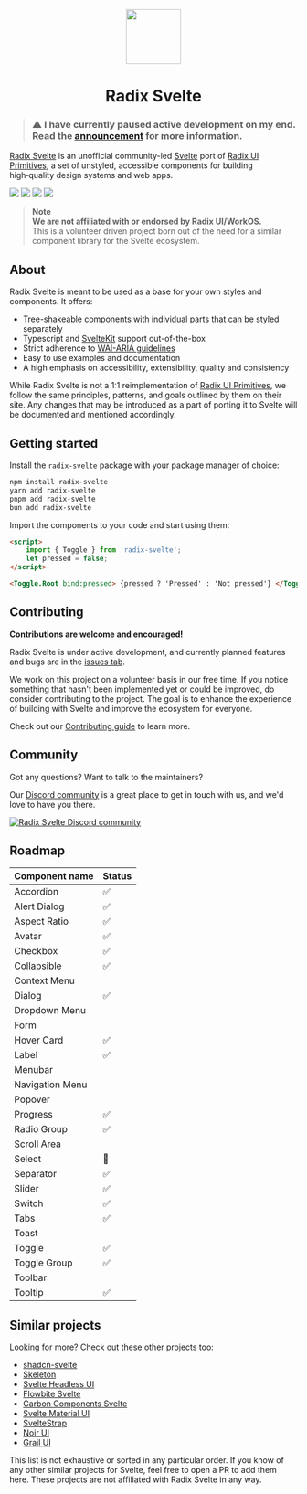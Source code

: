 <p align="center">
 <img align="center" src="https://raw.githubusercontent.com/TGlide/radix-svelte/main/static/logo.svg" height="96" />
 <h1 align="center">
  Radix Svelte
 </h1>
</p>

> ### ⚠ I have currently paused active development on my end. Read the [announcement](./ANNOUNCEMENT.md) for more information.

[Radix Svelte](https://www.radix-svelte.com/) is an unofficial community-led [Svelte](https://svelte.dev) port of [Radix UI Primitives](https://www.radix-ui.com/), a set of unstyled, accessible components for building high‑quality design systems and web apps.

[![](https://img.shields.io/npm/v/radix-svelte?style=flat-square)](https://www.npmjs.com/package/radix-svelte)
[![](https://img.shields.io/github/actions/workflow/status/TGlide/radix-svelte/ci.yaml?style=flat-square)](https://github.com/TGlide/radix-svelte/actions/workflows/ci.yaml)
![](https://img.shields.io/github/license/TGlide/radix-svelte?style=flat-square)
[![](https://dcbadge.vercel.app/api/server/gQrpPs34xH?style=flat-square)](https://discord.gg/gQrpPs34xH)

> **Note** <br> **We are not affiliated with or endorsed by Radix UI/WorkOS.** <br> This is a volunteer driven project born out of the need for a similar component library for the Svelte ecosystem.

## About

Radix Svelte is meant to be used as a base for your own styles and components. It offers:

- Tree-shakeable components with individual parts that can be styled separately
- Typescript and [SvelteKit](https://kit.svelte.dev/) support out-of-the-box
- Strict adherence to [WAI-ARIA guidelines](https://www.w3.org/WAI/ARIA/apg/)
- Easy to use examples and documentation
- A high emphasis on accessibility, extensibility, quality and consistency

While Radix Svelte is not a 1:1 reimplementation of [Radix UI Primitives](https://www.radix-ui.com/), we follow the same principles, patterns, and goals outlined by them on their site. Any changes that may be introduced as a part of porting it to Svelte will be documented and mentioned accordingly.

## Getting started

Install the `radix-svelte` package with your package manager of choice:

```sh
npm install radix-svelte
yarn add radix-svelte
pnpm add radix-svelte
bun add radix-svelte
```

Import the components to your code and start using them:

```html
<script>
	import { Toggle } from 'radix-svelte';
	let pressed = false;
</script>

<Toggle.Root bind:pressed> {pressed ? 'Pressed' : 'Not pressed'} </Toggle.Root>
```

## Contributing

**Contributions are welcome and encouraged!**

Radix Svelte is under active development, and currently planned features and bugs are in the [issues tab](https://github.com/TGlide/radix-svelte/issues).

We work on this project on a volunteer basis in our free time. If you notice something that hasn't been implemented yet or could be improved, do consider contributing to the project. The goal is to enhance the experience of building with Svelte and improve the ecosystem for everyone.

Check out our [Contributing guide](./CONTRIBUTING.md) to learn more.

## Community

Got any questions? Want to talk to the maintainers?

Our [Discord community](https://discord.gg/gQrpPs34xH) is a great place to get in touch with us, and we'd love to have you there.

<a href="https://discord.gg/gQrpPs34xH" alt="Radix Svelte Discord community">
<picture>
  <source media="(prefers-color-scheme: dark)" srcset="https://invidget.switchblade.xyz/gQrpPs34xH">
  <img alt="Radix Svelte Discord community" src="https://invidget.switchblade.xyz/gQrpPs34xH?theme=light">
</picture>
</a>

## Roadmap

| Component name  | Status |
| --------------- | ------ |
| Accordion       | ✅     |
| Alert Dialog    | ✅     |
| Aspect Ratio    | ✅     |
| Avatar          | ✅     |
| Checkbox        | ✅     |
| Collapsible     | ✅     |
| Context Menu    |        |
| Dialog          | ✅     |
| Dropdown Menu   |        |
| Form            |        |
| Hover Card      | ✅     |
| Label           | ✅     |
| Menubar         |        |
| Navigation Menu |        |
| Popover         |        |
| Progress        | ✅     |
| Radio Group     | ✅     |
| Scroll Area     |        |
| Select          | 🔨     |
| Separator       | ✅     |
| Slider          | ✅     |
| Switch          | ✅     |
| Tabs            | ✅     |
| Toast           |        |
| Toggle          | ✅     |
| Toggle Group    | ✅     |
| Toolbar         |        |
| Tooltip         | ✅     |

## Similar projects

Looking for more? Check out these other projects too:

- [shadcn-svelte](https://www.shadcn-svelte.com/)
- [Skeleton](https://skeleton.dev/)
- [Svelte Headless UI](https://svelte-headlessui.goss.io/docs)
- [Flowbite Svelte](https://flowbite-svelte.com/)
- [Carbon Components Svelte](https://github.com/carbon-design-system/carbon-components-svelte/)
- [Svelte Material UI](https://sveltematerialui.com/)
- [SvelteStrap](https://github.com/bestguy/sveltestrap)
- [Noir UI](https://github.com/khairulhaaziq/noir-ui)
- [Grail UI](https://grail-ui.vercel.app/)

This list is not exhaustive or sorted in any particular order. If you know of any other similar projects for Svelte, feel free to open a PR to add them here.
These projects are not affiliated with Radix Svelte in any way.
